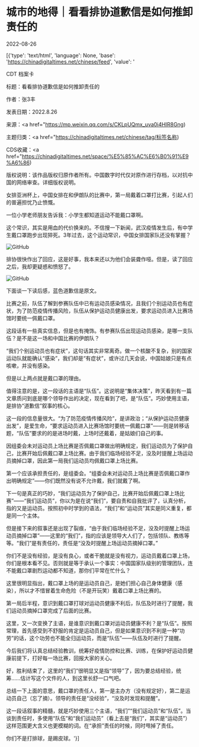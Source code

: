 # 城市的地得｜看看排协道歉信是如何推卸责任的

2022-08-26

[{'type': 'text/html', 'language': None, 'base': 'https://chinadigitaltimes.net/chinese/feed', 'value': '

CDT 档案卡

标题：看看排协道歉信是如何推卸责任的

作者：张3丰

发表日期：2022.8.26

来源：<a href="https://mp.weixin.qq.com/s/CKLpUQmx_uva0i4HIR8Gng)

主题归类：<a href="https://chinadigitaltimes.net/chinese/tag/标签名称)

CDS收藏：<a href="https://chinadigitaltimes.net/space/%E5%85%AC%E6%B0%91%E9%A6%86)

版权说明：该作品版权归原作者所有。中国数字时代仅对原作进行存档，以对抗中国的网络审查。详细版权说明。





女排亚洲杯上，中国女排在和伊朗队的比赛中，第一局戴着口罩打比赛，引起人们的普遍担忧乃止愤慨。

一位小学老师朋友告诉我：小学生都知道运动不能戴口罩啊。

这个常识，其实是用血的代价换来的。不信搜一下新闻，武汉疫情发生后，有中学生戴口罩跑步出现猝死。3年过去，这个运动常识，中国女排国家队还没有掌握？

![GitHub](https://chinadigitaltimes.net/chinese/files/2022/08/post-686169-63084562f061b.)

排协很快作出了回应，这是好事，我本来还以为他们会装聋作哑。但是，读了回应之后，我却更疑惑和愤怒了。

![GitHub](https://chinadigitaltimes.net/chinese/files/2022/08/post-686169-63084564bb3eb.)

下面谈一下读后感，蓝色道歉信是原文。



比赛之前，队伍了解到参赛队伍中已有运动员感染情况，且我们个别运动员也有症状，为了防范疫情传播风险，队伍从保护运动员健康出发，要求运动员进入比赛场馆时要统一佩戴口罩。



这段话有一些真实信息，但是也有掩饰。有参赛队伍出现运动员感染，是哪一支队伍？是不是这一场和中国比赛的伊朗队？

“我们个别运动员也有症状”，这句话其实非常离奇。做一个核酸不复杂，别的国家运动队就能确认“感染”，我们却是“有症状”，或许过几天会说，中国姑娘只是有点咳嗽，并没有感染。

但是以上两点就是戴口罩的理由。

值得注意的是，这一段话的主语是“队伍”。这说明是“集体决策”，昨天看到有一篇文章质问到底是哪个领导作出的决定，现在看到了吧，是“队伍”。巧妙使用主语，是排协“道歉信”叙事的核心。

这一段的信息量很大。“为了防范疫情传播风险”，是讲政治；“从保护运动员健康出发”，是爱生命，“要求运动员进入比赛场馆时要统一佩戴口罩”——则是转移话题，“队伍”要求的的是进场时戴，上场时还戴着，是姑娘们自己的事。



因组委会未对运动员上场比赛是否佩戴口罩做出明确规定，我们运动员为了保护自己，比赛开始后佩戴口罩上场比赛。由于我们临场经验不足，没及时提醒上场运动员摘掉口罩，因此第一局我们运动员均佩戴口罩上场比赛。



第一个应该承担责任的，是组委会。“组委会未对运动员上场比赛是否佩戴口罩作出明确规定”——你们既然没有说不允许戴，我们就戴了啊。

下一句是真正的巧妙，“我们运动员为了保护自己，比赛开始后佩戴口罩上场比赛”——“我们运动员”，你以为是在说“我们”，要自责和自我批评了，认真分析，指的又是运动员。按照初中时学到的语法，“我们”和“运动员”其实是同义重复，都是同一个主体。

但是接下来的叙事还是出现了裂痕，“由于我们临场经验不足，没及时提醒上场运动员摘掉口罩”——这里的“我们”，指的应该是领导大人们了，包括领队、教练等等。“我们”是有责任的，责任是“没及时提醒上场运动员摘掉口罩。”

你们不是没有经验，是没有良心，或者干脆就是没有视力，运动员戴着口罩上场，你们是根本看不见。否则就是等于承认一个事实：中国国家队级别的管理团队，连不能戴口罩剧烈运动都不知道，那你们平常在忙什么？

这里很明显指出，戴口罩上场的是运动员自己，是她们担心自己身体健康（感染），所以才不惜冒着生命危险（不是开玩笑）戴着口罩上场比赛的。



第一局后半程，意识到戴口罩打球对运动员健康不利后，队伍及时进行了提醒，我们运动员摘掉口罩完成了后面的比赛。



这里，又一次变换了主语，是谁意识到戴口罩对运动员健康不利？是“队伍”。按照常理，首先感受到不舒服的肯定是运动员自己，但是如果意识到不利是一种“功劳”的话，这个功劳也不能全归运动员，而是“队伍”——队伍及时进行了提醒。



今后我们将认真总结经验教训，统筹好疫情防控和比赛、训练，在保护好运动员健康前提下，打好每一场比赛，回报大家的关心。



好，胜利结束了，这里的“我们”很明显又是指“领导”了，因为要总结经验，统筹……估计写这个文件的人，到这里长舒一口气吧。

总结一下上面的意思，戴口罩的责任人，第一是主办方（没有规定好），第二是运动员自己（忘了摘）。领导的责任是“没经验”，“没及时发现和提醒”。

这一段话叙事的精髓，就是巧妙使用三个主语，“我们”“我们运动员”和“队伍”。当谈到责任时，多使用“队伍”和“我们运动员”（看上去是“我们”，其实是“运动员”）这样范围更大含义也更模糊的词。在“承担”责任的时候，同时甩掉了责任。

你们不是打排球，是踢皮球。'}]